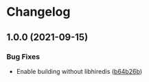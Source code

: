# Changelog

## 1.0.0 (2021-09-15)


### Bug Fixes

* Enable building without libhiredis ([b64b26b](https://www.github.com/marcelhuberfoo/asdf-ccache/commit/b64b26b3adf45d1d3f0388d940f1d4156146425f))
